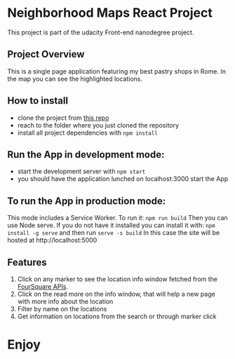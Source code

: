 # Neighborhood Maps React Project

This project is part of the udacity Front-end nanodegree project.

## Project Overview
This is a single page application featuring my best pastry shops in Rome. In the map you can see the highlighted locations.



## How to install
* clone the project from [this repo](https://github.com/riccio85/fend-neighborhood-map-react.git)
* reach to the folder where you just cloned the repository
* install all project dependencies with `npm install`


## Run the App in development mode:
* start the development server with `npm start`
* you should have the application lunched on localhost:3000 start the App

## To run the App in production mode:
This mode includes a Service Worker. To run it:
`npm run build`
Then you can use Node serve. If you do not have it installed you can install it with:
`npm install -g serve`
and then run
`serve -s build`
In this case the site will be hosted at http://localhost:5000

## Features

1. Click on any marker to see the location info window fetched from the [FourSquare APIs](https://it.foursquare.com/).
2. Click on the read more on the info window, that will help a new page with more info about the location
2. Filter by name on the locations
3. Get information on locations from the search or through marker click


# Enjoy
